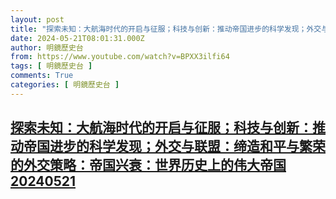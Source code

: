 ```yaml
---
layout: post
title: "探索未知：大航海时代的开启与征服；科技与创新：推动帝国进步的科学发现；外交与联盟：缔造和平与繁荣的外交策略：帝国兴衰：世界历史上的伟大帝国20240521"
date: 2024-05-21T08:01:31.000Z
author: 明鏡歷史台
from: https://www.youtube.com/watch?v=BPXX3ilfi64
tags: [ 明鏡歷史台 ]
comments: True
categories: [ 明鏡歷史台 ]
---
```

<!--1716278491000-->
[探索未知：大航海时代的开启与征服；科技与创新：推动帝国进步的科学发现；外交与联盟：缔造和平与繁荣的外交策略：帝国兴衰：世界历史上的伟大帝国20240521](https://www.youtube.com/watch?v=BPXX3ilfi64)
------

<div>

</div>
